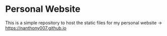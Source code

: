 # Personal Website

This is a simple repository to host the static files for
my personal website -> https://nanthony007.github.io